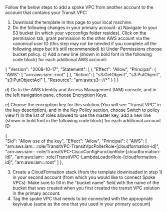 Follow the below steps to add a spoke VPC from another account to the account that contains your Transit VPC:

1)   Download the template in this page to your local machine.
2)    Do the following changes in your primary account:
a)     Navigate to your S3 bucket (in which your vpcconfigs folder resides). Click on the permission tab, grant permission to the other AWS account via the canonical user ID (this step may not be   needed if you complete all the following steps but it’s still recommended)
b)      Under Permissions choose bucket policy.
c)    Add a new line (shown in bold font in the following code block) for each additional AWS account:
 
{
"Version": "2008-10-17",
"Statement": [
      {
      "Effect": "Allow",
      "Principal": {
         "AWS": [
            "arn:aws:iam::<account-1-ID>:root"
            ]
        },
       "Action": [
             "s3:GetObject",
             "s3:PutObject",
             "s3:PutObjectAcl"
           ],
       "Resource": "arn:aws:s3:::<S3 bucket name>/<bucket prefix>/*"
        }
    ]
}
 

d)  Go to the AWS Identity and Access Management (IAM) console, and in the left navigation pane, choose Encryption Keys.


e)   Choose the encryption key for this solution (You will see “Transit VPC” in the key description), and in the Key Policy section, choose Switch to policy view
f)    In the list of roles allowed to use the master key, add a new line (shown in bold font in the following code block) for each additional account ID:
 
{      
    "Sid": "Allow use of the key",
    "Effect": "Allow",
    "Principal": {
        "AWS": [
          "arn:aws:iam:: <transit-vpc-primary-account-id>:role/TransitVPC-TransitVpcPollerRole-[cloudformation-id]",
          "arn:aws:iam:: <transit-vpc-primary-account-id>:role/TransitVPC-CiscoConfigFunctionRole-[cloudformation-id]",
          "arn:aws:iam:: <transit-vpc-primary-account-id>:role/TransitVPC-LambdaLoaderRole-[cloudformation-id]",
          "arn:aws:iam::<account-1-id>:root"
        ]
},
            
3)    Create a CloudFormation stack (from the template downloaded in step 1) in your second account (from which you would like to connect Spoke VPCs). Make sure to fill in the “bucket name” field with the name of the bucket that was created when you first created the transit VPC solution in the primary account.
4)    Tag the spoke VPC that needs to be connected with the appropriate key/value (same as the one that you used in your primary account)
